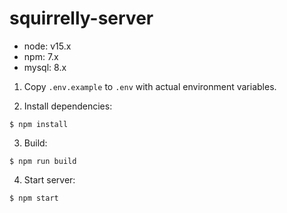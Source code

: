 # squirrelly-server

* node: v15.x
* npm: 7.x
* mysql: 8.x

1. Copy `.env.example` to `.env` with actual environment variables.

2. Install dependencies:

```console
$ npm install
```

3. Build:

```console
$ npm run build
```

4. Start server:

```console
$ npm start
```
